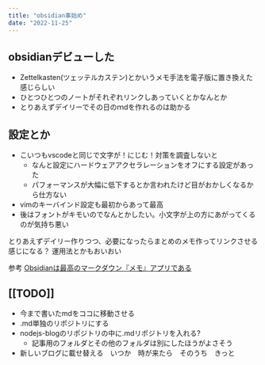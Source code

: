 ```yaml
---
title: "obsidian事始め"
date: "2022-11-25"
---
```


## obsidianデビューした
* Zettelkasten(ツェッテルカステン)とかいうメモ手法を電子版に置き換えた感じらしい
* ひとつひとつのノートがそれぞれリンクしあっていくとかなんとか
* とりあえずデイリーでその日のｍdを作れるのは助かる

## 設定とか
* こいつもvscodeと同じで文字が！にじむ！対策を調査しないと
	* なんと設定にハードウェアアクセラレーションをオフにする設定があった
	* パフォーマンスが大幅に低下するとか言われたけど目がおかしくなるから仕方ない
* vimのキーバインド設定も最初からあって最高
* 後はフォントがキモいのでなんとかしたい。小文字が上の方にあがってくるのが気持ち悪い

とりあえずデイリー作りつつ、必要になったらまとめのメモ作ってリンクさせる感じになる？
運用法とかもおいおい

参考
[Obsidianは最高のマークダウン『メモ』アプリである](https://pouhon.net/obsidian-introduction/5666/)

## [[TODO]]
* 今まで書いたmdをココに移動させる
* .md単独のリポジトリにする
* nodejs-blogのリポジトリの中に.mdリポジトリを入れる?
	* 記事用のフォルダとその他のフォルダは別にしたほうがよさそう
* 新しいブログに載せ替える　いつか　時が来たら　そのうち　きっと